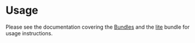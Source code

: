 # Usage

Please see the documentation covering the [Bundles](https://www.authelia.com/integration/deployment/docker/#bundles)
and the [lite](https://www.authelia.com/integration/deployment/docker/#lite) bundle for usage instructions.
